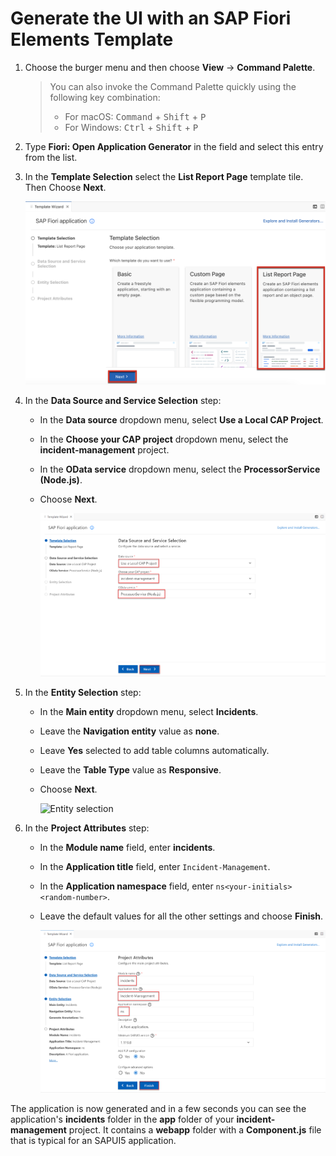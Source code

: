 # Generate the UI with an SAP Fiori Elements Template

1. Choose the burger menu and then choose **View** &rarr; **Command Palette**.

    > You can also invoke the Command Palette quickly using the following key combination:
    >
    > - For macOS: <kbd>Command</kbd> + <kbd>Shift</kbd> + <kbd>P</kbd>
    > - For Windows: <kbd>Ctrl</kbd> + <kbd>Shift</kbd> + <kbd>P</kbd>

2. Type **Fiori: Open Application Generator** in the field and select this entry from the list.

3. In the **Template Selection** select the **List Report Page** template tile. Then Choose **Next**.

    <!-- border; size:540px -->
    ![V4 Template](../images/generate-ui/vscv4template.png)


4. In the **Data Source and Service Selection** step:

    - In the **Data source** dropdown menu, select **Use a Local CAP Project**.

    - In the **Choose your CAP project** dropdown menu, select the **incident-management** project.

    - In the **OData service** dropdown menu, select the **ProcessorService (Node.js)**.
    
    - Choose **Next**.

        <!-- border; size:540px --> 
        ![CAPpro](../images/generate-ui/datasourceselection.png)


5. In the **Entity Selection** step:

    - In the **Main entity** dropdown menu, select **Incidents**.

    - Leave the **Navigation entity** value as **none**.

    - Leave  **Yes** selected to add table columns automatically.

    - Leave the **Table Type** value as **Responsive**.   

    - Choose **Next**.

        ![Entity selection](./images/entityselection.png)

6. In the **Project Attributes** step:

    - In the **Module name** field, enter **incidents**.

    - In the **Application title** field, enter `Incident-Management`.

    - In the **Application namespace** field, enter `ns<your-initials><random-number>`.

    - Leave the default values for all the other settings and choose **Finish**.

        ![Project names](../images/generate-ui/vscrfeapp.png)

The application is now generated and in a few seconds you can see the application's **incidents** folder in the **app** folder of your **incident-management** project. It contains a **webapp** folder with a **Component.js** file that is typical for an SAPUI5 application.